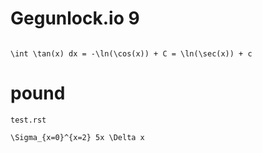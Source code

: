 # Gegunlock.io 9

```{math}

\int \tan(x) dx = -\ln(\cos(x)) + C = \ln(\sec(x)) + c
```

# pound
```{toctree}
test.rst
```

```{math}
\Sigma_{x=0}^{x=2} 5x \Delta x

```